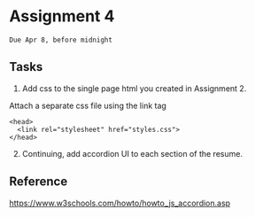 # Assignment 4
`Due Apr 8, before midnight`

## Tasks

1. Add css to the single page html you created in Assignment 2.

Attach a separate css file using the link tag

```
<head>
  <link rel="stylesheet" href="styles.css">
</head> 
```


2. Continuing, add accordion UI to each section of the resume.

## Reference

https://www.w3schools.com/howto/howto_js_accordion.asp




